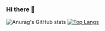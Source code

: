### Hi there 👋
![Anurag's GitHub stats](https://github-readme-stats.vercel.app/api?username=dengjiayang&show_icons=true&theme=radical)
[![Top Langs](https://github-readme-stats.vercel.app/api/top-langs/?username=dengjiayang&layout=compact)](https://github.com/anuraghazra/github-readme-stats)
